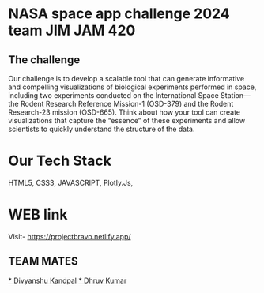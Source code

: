 # NASA space app challenge 2024 team JIM JAM 420
## The challenge
Our challenge is to develop a scalable tool that can generate informative and compelling visualizations of biological experiments performed in space, including two experiments conducted on the International Space Station—the Rodent Research Reference Mission-1 (OSD-379) and the Rodent Research-23 mission (OSD-665). Think about how your tool can create visualizations that capture the “essence” of these experiments and allow scientists to quickly understand the structure of the data.

# Our Tech Stack

HTML5,
CSS3,
JAVASCRIPT,
Plotly.Js,

# WEB link

Visit- https://projectbravo.netlify.app/

## TEAM MATES
<a href="https://github.com/Divyanshu901">* Divyanshu Kandpal</a>  <a href="https://github.com/spidey999">* Dhruv Kumar </a>


